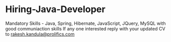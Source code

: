 # Hiring-Java-Developer
Mandatory Skills - Java, Spring, Hibernate, JavaScript, JQuery, MySQL with good communiaction skills
If any one interested reply with your updated CV to rakesh.kandula@prolifics.com
